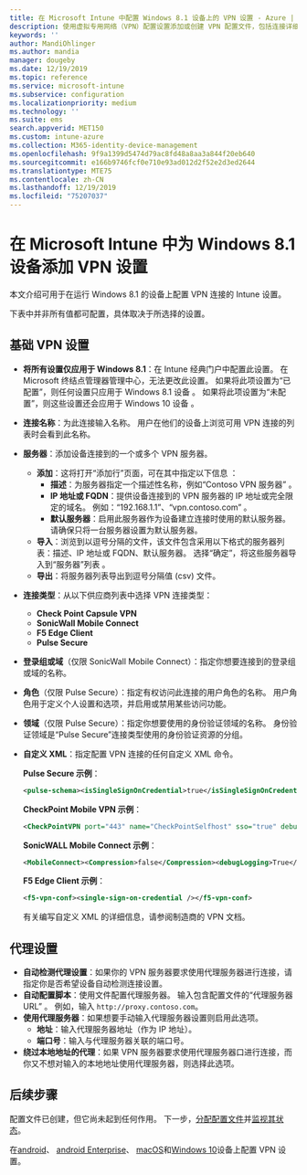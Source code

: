 ```yaml
---
title: 在 Microsoft Intune 中配置 Windows 8.1 设备上的 VPN 设置 - Azure | Microsoft Docs
description: 使用虚拟专用网络（VPN）配置设置添加或创建 VPN 配置文件，包括连接详细信息，以及要在运行 Windows 8.1 的设备上 Microsoft Intune 中的 TCP 端口。
keywords: ''
author: MandiOhlinger
ms.author: mandia
manager: dougeby
ms.date: 12/19/2019
ms.topic: reference
ms.service: microsoft-intune
ms.subservice: configuration
ms.localizationpriority: medium
ms.technology: ''
ms.suite: ems
search.appverid: MET150
ms.custom: intune-azure
ms.collection: M365-identity-device-management
ms.openlocfilehash: 9f9a1399d5474d79ac8fd48a8aa3a844f20eb640
ms.sourcegitcommit: e166b9746fcf0e710e93ad012d2f52e2d3ed2644
ms.translationtype: MTE75
ms.contentlocale: zh-CN
ms.lasthandoff: 12/19/2019
ms.locfileid: "75207037"
---
```

# <a name="add-vpn-settings-on-windows-81-devices-in-microsoft-intune"></a>在 Microsoft Intune 中为 Windows 8.1 设备添加 VPN 设置



本文介绍可用于在运行 Windows 8.1 的设备上配置 VPN 连接的 Intune 设置。

下表中并非所有值都可配置，具体取决于所选择的设置。

## <a name="base-vpn-settings"></a>基础 VPN 设置

- **将所有设置仅应用于 Windows 8.1**：在 Intune 经典门户中配置此设置。 在 Microsoft 终结点管理器管理中心，无法更改此设置。 如果将此项设置为“已配置”，则任何设置只应用于 Windows 8.1 设备  。 如果将此项设置为“未配置”，则这些设置还会应用于 Windows 10 设备  。
- **连接名称**：为此连接输入名称。 用户在他们的设备上浏览可用 VPN 连接的列表时会看到此名称。
- **服务器**：添加设备连接到的一个或多个 VPN 服务器。
  - **添加**：这将打开“添加行”页面，可在其中指定以下信息  ：
    - **描述**：为服务器指定一个描述性名称，例如“Contoso VPN 服务器”  。
    - **IP 地址或 FQDN**：提供设备连接到的 VPN 服务器的 IP 地址或完全限定的域名。 例如：“192.168.1.1”、“vpn.contoso.com”   。
    - **默认服务器**：启用此服务器作为设备建立连接时使用的默认服务器。 请确保只将一台服务器设置为默认服务器。
  - **导入**：浏览到以逗号分隔的文件，该文件包含采用以下格式的服务器列表：描述、IP 地址或 FQDN、默认服务器。 选择“确定”，将这些服务器导入到“服务器”列表   。
  - **导出**：将服务器列表导出到逗号分隔值 (csv) 文件。

- **连接类型**：从以下供应商列表中选择 VPN 连接类型：
  - **Check Point Capsule VPN**
  - **SonicWall Mobile Connect**
  - **F5 Edge Client**
  - **Pulse Secure**

<!--- **Fingerprint** (Check Point Capsule VPN only): Specify a string (for example, "Contoso Fingerprint Code") that will be used to verify that the VPN server can be trusted. A fingerprint can be sent to the client so it knows to trust any server that presents the same fingerprint when connecting. If the device doesn’t already have the fingerprint, it will prompt the user to trust the VPN server that they are connecting to while showing the fingerprint. (The user manually verifies the fingerprint and chooses **trust** to connect.) --->

- **登录组或域**（仅限 SonicWall Mobile Connect）：指定你想要连接到的登录组或域的名称。

- **角色**（仅限 Pulse Secure）：指定有权访问此连接的用户角色的名称。 用户角色用于定义个人设置和选项，并启用或禁用某些访问功能。

- **领域**（仅限 Pulse Secure）：指定你想要使用的身份验证领域的名称。 身份验证领域是“Pulse Secure”连接类型使用的身份验证资源的分组。

- **自定义 XML**：指定配置 VPN 连接的任何自定义 XML 命令。

  **Pulse Secure 示例**：

  ```xml
  <pulse-schema><isSingleSignOnCredential>true</isSingleSignOnCredential></pulse-schema>
  ```

  **CheckPoint Mobile VPN 示例**：

  ```xml
  <CheckPointVPN port="443" name="CheckPointSelfhost" sso="true" debug="3" />
  ```

  **SonicWALL Mobile Connect 示例**：

  ```xml
  <MobileConnect><Compression>false</Compression><debugLogging>True</debugLogging><packetCapture>False</packetCapture></MobileConnect>
  ```

  **F5 Edge Client 示例**：

  ```xml
  <f5-vpn-conf><single-sign-on-credential /></f5-vpn-conf>
  ```

  有关编写自定义 XML 的详细信息，请参阅制造商的 VPN 文档。

## <a name="proxy-settings"></a>代理设置

- **自动检测代理设置**：如果你的 VPN 服务器要求使用代理服务器进行连接，请指定你是否希望设备自动检测连接设置。
- **自动配置脚本**：使用文件配置代理服务器。 输入包含配置文件的“代理服务器 URL”  。 例如，输入 `http://proxy.contoso.com`。
- **使用代理服务器**：如果想要手动输入代理服务器设置则启用此选项。
  - **地址**：输入代理服务器地址（作为 IP 地址）。
  - **端口号**：输入与代理服务器关联的端口号。
- **绕过本地地址的代理**：如果 VPN 服务器要求使用代理服务器口进行连接，而你又不想对输入的本地地址使用代理服务器，则选择此选项。

## <a name="next-steps"></a>后续步骤

配置文件已创建，但它尚未起到任何作用。 下一步，[分配配置文件](device-profile-assign.md)并[监视其状态](device-profile-monitor.md)。

在[android](vpn-settings-android.md)、 [android Enterprise](vpn-settings-android-enterprise.md)、 [macOS](vpn-settings-macos.md)和[Windows 10](vpn-settings-windows-10.md)设备上配置 VPN 设置。
